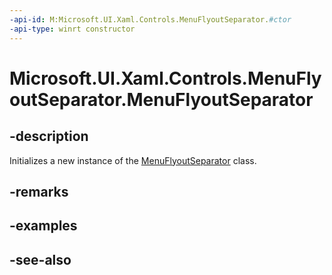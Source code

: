 ```yaml
---
-api-id: M:Microsoft.UI.Xaml.Controls.MenuFlyoutSeparator.#ctor
-api-type: winrt constructor
---
```


<!-- Method syntax
public MenuFlyoutSeparator()
-->

# Microsoft.UI.Xaml.Controls.MenuFlyoutSeparator.MenuFlyoutSeparator

## -description
Initializes a new instance of the [MenuFlyoutSeparator](menuflyoutseparator.md) class.

## -remarks

## -examples

## -see-also
